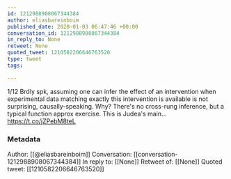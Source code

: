 ```yaml
---
id: 1212988908067344384
author: eliasbareinboim
published_date: 2020-01-03 06:47:46 +00:00
conversation_id: 1212988908067344384
in_reply_to: None
retweet: None
quoted_tweet: 1210582206646763520
type: tweet
tags:

---
```


1/12 Brdly spk, assuming one can infer the effect of an intervention when experimental data matching exactly this intervention is available is not surprising, causally-speaking. Why? There's no cross-rung inference, but a typical function approx exercise. This is Judea's main... https://t.co/jZPebM8teL

### Metadata

Author: [[@eliasbareinboim]]
Conversation: [[conversation-1212988908067344384]]
In reply to: [[None]]
Retweet of: [[None]]
Quoted tweet: [[1210582206646763520]]
